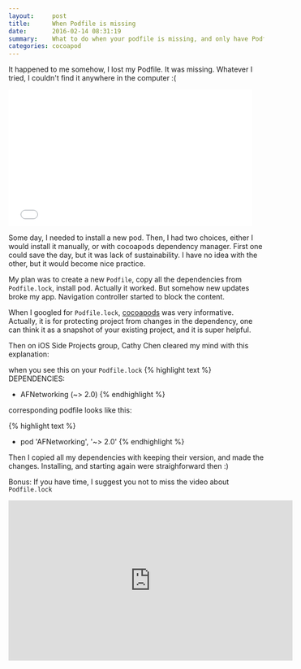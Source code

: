```yaml
---
layout:     post
title:      When Podfile is missing
date:       2016-02-14 08:31:19
summary:    What to do when your podfile is missing, and only have Podfile.lock- recreation of a Podfile from ashes
categories: cocoapod
---
```

It happened to me somehow, I lost my Podfile. It was missing. Whatever I tried, I couldn't find it anywhere in the computer :(

<iframe src="//giphy.com/embed/Z1qmSgenLVrwc" width="480" height="269" frameBorder="0" class="giphy-embed" allowFullScreen></iframe><p><a href="http://giphy.com/gifs/dude-publishing-enlightened-Z1qmSgenLVrwc"></a></p>

Some day, I needed to install a new pod. Then, I had two choices, either I would install it manually, or with cocoapods dependency manager. First one could save the day, but it was lack of sustainability. I have no idea with the other, but it would become nice practice.

My plan was to create a new `Podfile`, copy all the dependencies from `Podfile.lock`, install pod. Actually it worked. But somehow new updates broke my app. Navigation controller started to block the content.

When I googled for `Podfile.lock`, [cocoapods](https://guides.cocoapods.org/using/using-cocoapods.html) was very informative. Actually, it is for protecting project from changes in the dependency, one can think it as a snapshot of your existing project, and it is super helpful.

Then on iOS Side Projects group, Cathy Chen cleared my mind with this explanation:

when you see this on your `Podfile.lock`
{% highlight text %}
DEPENDENCIES:
  - AFNetworking (~> 2.0)
{% endhighlight %}

corresponding podfile looks like this:

{% highlight text %}
  - pod 'AFNetworking', '~> 2.0'
{% endhighlight %}

Then I copied all my dependencies with keeping their version, and made the changes. Installing, and starting again were straighforward then :)

Bonus:
If you have time, I suggest you not to miss the video about `Podfile.lock`

<iframe width="560" height="315" src="https://www.youtube.com/embed/H-zK1mEwTe0" frameborder="0" allowfullscreen >Great Explanation</iframe>
